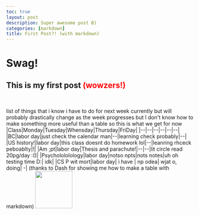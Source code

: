 ```yaml
---
toc: true
layout: post
description: Super awesome post B)
categories: [markdown]
title: First Post?! (with markdown)
---
```


# **Swag!**
## This is my <b>first</b> post <span style="color:red">(wowzers!)</span>
<br>

list of things that i know i have to do for next week currently but will probably drastically change as the week progresses but I don't know how to make something more useful than a table so this is what we get for now
|Class|Monday|Tuesday|Whensday|Thursday|FriDay|
|--|--|--|--|--|--|
|BC|labor day|just check the calendar man|--|learning check probably|--|
|US history!|labor day|this class doesnt do homework lol|--|leanring rhceck peboablty|!|
|Am ;pt|labor day|Thesis and parachute!|--|--|lit circle read 20pg/day :()|
|Psycholololology|labor day|notso npts|nots notes|uh oh testing time D:| idk|
|CS P wit mort|labor day| i have | np odea| wjat o, doing| -|
(thanks to Dash for showing me how to make a table with markdown)
<img src="https://i.pinimg.com/originals/49/5a/4b/495a4b49f8388aaf665056c0bcdc12c3.gif" height="100" width="100">
